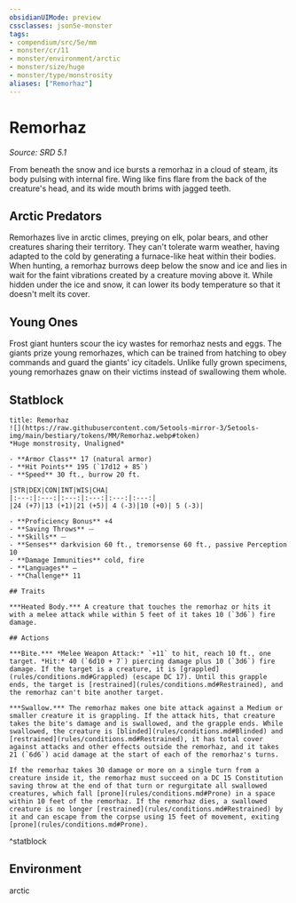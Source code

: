 ```yaml
---
obsidianUIMode: preview
cssclasses: json5e-monster
tags:
- compendium/src/5e/mm
- monster/cr/11
- monster/environment/arctic
- monster/size/huge
- monster/type/monstrosity
aliases: ["Remorhaz"]
---
```

# Remorhaz
*Source: SRD 5.1*  

From beneath the snow and ice bursts a remorhaz in a cloud of steam, its body pulsing with internal fire. Wing like fins flare from the back of the creature's head, and its wide mouth brims with jagged teeth.

## Arctic Predators

Remorhazes live in arctic climes, preying on elk, polar bears, and other creatures sharing their territory. They can't tolerate warm weather, having adapted to the cold by generating a furnace-like heat within their bodies. When hunting, a remorhaz burrows deep below the snow and ice and lies in wait for the faint vibrations created by a creature moving above it. While hidden under the ice and snow, it can lower its body temperature so that it doesn't melt its cover.

## Young Ones

Frost giant hunters scour the icy wastes for remorhaz nests and eggs. The giants prize young remorhazes, which can be trained from hatching to obey commands and guard the giants' icy citadels. Unlike fully grown specimens, young remorhazes gnaw on their victims instead of swallowing them whole.

## Statblock

```ad-statblock
title: Remorhaz
![](https://raw.githubusercontent.com/5etools-mirror-3/5etools-img/main/bestiary/tokens/MM/Remorhaz.webp#token)
*Huge monstrosity, Unaligned*

- **Armor Class** 17 (natural armor)
- **Hit Points** 195 (`17d12 + 85`)
- **Speed** 30 ft., burrow 20 ft.

|STR|DEX|CON|INT|WIS|CHA|
|:---:|:---:|:---:|:---:|:---:|:---:|
|24 (+7)|13 (+1)|21 (+5)| 4 (-3)|10 (+0)| 5 (-3)|

- **Proficiency Bonus** +4
- **Saving Throws** ⏤
- **Skills** ⏤
- **Senses** darkvision 60 ft., tremorsense 60 ft., passive Perception 10
- **Damage Immunities** cold, fire
- **Languages** —
- **Challenge** 11

## Traits

***Heated Body.*** A creature that touches the remorhaz or hits it with a melee attack while within 5 feet of it takes 10 (`3d6`) fire damage.

## Actions

***Bite.*** *Melee Weapon Attack:* `+11` to hit, reach 10 ft., one target. *Hit:* 40 (`6d10 + 7`) piercing damage plus 10 (`3d6`) fire damage. If the target is a creature, it is [grappled](rules/conditions.md#Grappled) (escape DC 17). Until this grapple ends, the target is [restrained](rules/conditions.md#Restrained), and the remorhaz can't bite another target.

***Swallow.*** The remorhaz makes one bite attack against a Medium or smaller creature it is grappling. If the attack hits, that creature takes the bite's damage and is swallowed, and the grapple ends. While swallowed, the creature is [blinded](rules/conditions.md#Blinded) and [restrained](rules/conditions.md#Restrained), it has total cover against attacks and other effects outside the remorhaz, and it takes 21 (`6d6`) acid damage at the start of each of the remorhaz's turns.

If the remorhaz takes 30 damage or more on a single turn from a creature inside it, the remorhaz must succeed on a DC 15 Constitution saving throw at the end of that turn or regurgitate all swallowed creatures, which fall [prone](rules/conditions.md#Prone) in a space within 10 feet of the remorhaz. If the remorhaz dies, a swallowed creature is no longer [restrained](rules/conditions.md#Restrained) by it and can escape from the corpse using 15 feet of movement, exiting [prone](rules/conditions.md#Prone).
```
^statblock

## Environment

arctic